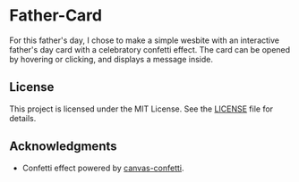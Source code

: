 # Father-Card

For this father's day, I chose to make a simple wesbite with an interactive father's day card with a celebratory confetti effect. The card can be opened by hovering or clicking, and displays a message inside.

## License

This project is licensed under the MIT License. See the [LICENSE](LICENSE) file for details.

## Acknowledgments

- Confetti effect powered by [canvas-confetti](https://github.com/catdad/canvas-confetti).
